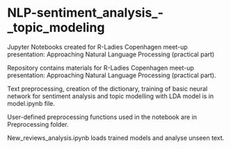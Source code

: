 # NLP-sentiment_analysis_-_topic_modeling
Jupyter Notebooks created for R-Ladies Copenhagen meet-up presentation: Approaching Natural Language Processing (practical part)

Repository contains materials for R-Ladies Copenhagen meet-up presentation: Approaching Natural Language Processing (practical part).

Text preprocessing, creation of the dictionary, training of basic neural network for sentiment analysis and topic modelling with LDA model is in model.ipynb file.

User-defined preprocessing functions used in the notebook are in Preprocessing folder.

New_reviews_analysis.ipynb loads trained models and analyse unseen text.
